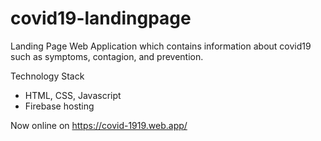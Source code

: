 # covid19-landingpage
Landing Page Web Application which contains information about covid19 such as symptoms, contagion, and prevention.

Technology Stack
- HTML, CSS, Javascript
- Firebase hosting

Now online on https://covid-1919.web.app/

